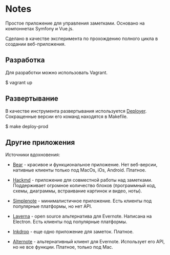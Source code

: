 # Notes

Простое приложение для управления заметками. Основано на компоннетах
Symfony и Vue.js.

Сделано в качестве эксперимента по прохождению полного цикла в создании
веб-приложения.


## Разработка

Для разработки можно использовать Vagrant.

  $ vagrant up
  

## Развертывание

В качестве инструмента развертывания используется 
[Deployer](https://deployer.org). Сокращенные версии его команд 
находятся в Makefile.

  $ make deploy-prod


## Другие приложения

Источники вдохновения:

* [Bear](http://www.bear-writer.com) - красивое и функциональное приложение. 
  Нет веб-версии, нативные клиенты только под MacOs, iOs, Android. Платное.
  
* [Hackmd](https://hackmd.io) - приложение для совместной работы над заметками.
  Поддерживает огромное количество блоков (программный код, схемы, диаграммы,
  встраивание картинок и видео, ноты).
  
* [Simplenote](https://simplenote.com) - минималистичное приложение. Есть
  клиенты под популярные платформы, но нет API.

* [Laverna](https://laverna.cc) - open source альтернатива для Evernote.
  Написана на Electron. Есть клиенты под популярные платформы.

* [Inkdrop](https://www.inkdrop.info) - еще одно приложение для заметок.
  Платное.

* [Alternote](http://alternoteapp.com) - альтернативный клиент для Evernote.
  Использует его API, но не все функции. Платное, только под Mac. 
